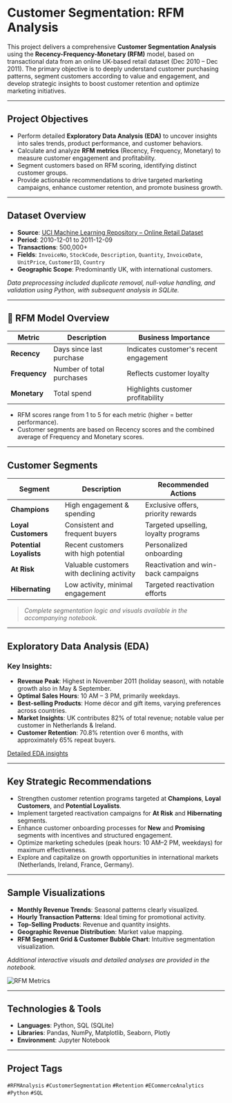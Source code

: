 # Customer Segmentation: RFM Analysis

This project delivers a comprehensive **Customer Segmentation Analysis** using the **Recency-Frequency-Monetary (RFM)** model, based on transactional data from an online UK-based retail dataset (Dec 2010 – Dec 2011). The primary objective is to deeply understand customer purchasing patterns, segment customers according to value and engagement, and develop strategic insights to boost customer retention and optimize marketing initiatives.

---

## Project Objectives
- Perform detailed **Exploratory Data Analysis (EDA)** to uncover insights into sales trends, product performance, and customer behaviors.
- Calculate and analyze **RFM metrics** (Recency, Frequency, Monetary) to measure customer engagement and profitability.
- Segment customers based on RFM scoring, identifying distinct customer groups.
- Provide actionable recommendations to drive targeted marketing campaigns, enhance customer retention, and promote business growth.

---

## Dataset Overview
- **Source**: [UCI Machine Learning Repository – Online Retail Dataset](https://archive.ics.uci.edu/ml/datasets/Online+Retail)
- **Period**: 2010-12-01 to 2011-12-09
- **Transactions**: 500,000+
- **Fields**: `InvoiceNo`, `StockCode`, `Description`, `Quantity`, `InvoiceDate`, `UnitPrice`, `CustomerID`, `Country`
- **Geographic Scope**: Predominantly UK, with international customers.

*Data preprocessing included duplicate removal, null-value handling, and validation using Python, with subsequent analysis in SQLite.*

---

## 📐 RFM Model Overview
| Metric        | Description                    | Business Importance                     |
|---------------|--------------------------------|-----------------------------------------|
| **Recency**   | Days since last purchase       | Indicates customer's recent engagement   |
| **Frequency** | Number of total purchases      | Reflects customer loyalty               |
| **Monetary**  | Total spend                    | Highlights customer profitability       |

- RFM scores range from 1 to 5 for each metric (higher = better performance).
- Customer segments are based on Recency scores and the combined average of Frequency and Monetary scores.

---

## Customer Segments
| Segment               | Description                                    | Recommended Actions                  |
|-----------------------|------------------------------------------------|--------------------------------------|
| **Champions**         | High engagement & spending                     | Exclusive offers, priority rewards   |
| **Loyal Customers**   | Consistent and frequent buyers                 | Targeted upselling, loyalty programs |
| **Potential Loyalists**| Recent customers with high potential          | Personalized onboarding              |
| **At Risk**           | Valuable customers with declining activity     | Reactivation and win-back campaigns  |
| **Hibernating**       | Low activity, minimal engagement               | Targeted reactivation efforts        |

> *Complete segmentation logic and visuals available in the accompanying notebook.*

---

## Exploratory Data Analysis (EDA)
### **Key Insights:**
- **Revenue Peak**: Highest in November 2011 (holiday season), with notable growth also in May & September.
- **Optimal Sales Hours**: 10 AM – 3 PM, primarily weekdays.
- **Best-selling Products**: Home décor and gift items, varying preferences across countries.
- **Market Insights**: UK contributes 82% of total revenue; notable value per customer in Netherlands & Ireland.
- **Customer Retention**: 70.8% retention over 6 months, with approximately 65% repeat buyers.

[Detailed EDA insights](#)

---

## Key Strategic Recommendations
- Strengthen customer retention programs targeted at **Champions**, **Loyal Customers**, and **Potential Loyalists**.
- Implement targeted reactivation campaigns for **At Risk** and **Hibernating** segments.
- Enhance customer onboarding processes for **New** and **Promising** segments with incentives and structured engagement.
- Optimize marketing schedules (peak hours: 10 AM–2 PM, weekdays) for maximum effectiveness.
- Explore and capitalize on growth opportunities in international markets (Netherlands, Ireland, France, Germany).

---

## Sample Visualizations
- **Monthly Revenue Trends**: Seasonal patterns clearly visualized.
- **Hourly Transaction Patterns**: Ideal timing for promotional activity.
- **Top-Selling Products**: Revenue and quantity insights.
- **Geographic Revenue Distribution**: Market value mapping.
- **RFM Segment Grid & Customer Bubble Chart**: Intuitive segmentation visualization.

_Additional interactive visuals and detailed analyses are provided in the notebook._

![RFM Metrics](RFM-Metrics.webp)

---

## Technologies & Tools
- **Languages**: Python, SQL (SQLite)
- **Libraries**: Pandas, NumPy, Matplotlib, Seaborn, Plotly
- **Environment**: Jupyter Notebook

---

## Project Tags
`#RFMAnalysis` `#CustomerSegmentation` `#Retention` `#ECommerceAnalytics` `#Python` `#SQL`

